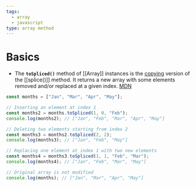 ```yaml
---
tags:
  - array
  - javascript
type: array method
---
```

# Basics
- The **`toSpliced()`** method of [[Array]] instances is the [copying](https://developer.mozilla.org/en-US/docs/Web/JavaScript/Reference/Global_Objects/Array#copying_methods_and_mutating_methods) version of the [[splice()]] method. It returns a new array with some elements removed and/or replaced at a given index. [MDN](https://developer.mozilla.org/en-US/docs/Web/JavaScript/Reference/Global_Objects/Array/toSpliced)
```javascript
const months = ["Jan", "Mar", "Apr", "May"];

// Inserting an element at index 1
const months2 = months.toSpliced(1, 0, "Feb");
console.log(months2); // ["Jan", "Feb", "Mar", "Apr", "May"]

// Deleting two elements starting from index 2
const months3 = months2.toSpliced(2, 2);
console.log(months3); // ["Jan", "Feb", "May"]

// Replacing one element at index 1 with two new elements
const months4 = months3.toSpliced(1, 1, "Feb", "Mar");
console.log(months4); // ["Jan", "Feb", "Mar", "May"]

// Original array is not modified
console.log(months); // ["Jan", "Mar", "Apr", "May"]
```
